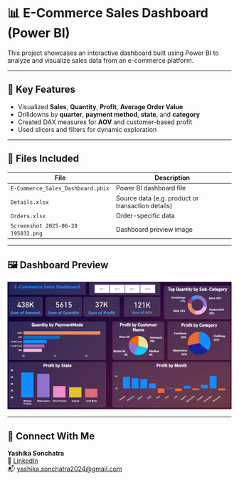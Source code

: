 # 📊 E-Commerce Sales Dashboard (Power BI)

This project showcases an interactive dashboard built using Power BI to analyze and visualize sales data from an e-commerce platform.

---

## 🚀 Key Features

- Visualized **Sales**, **Quantity**, **Profit**, **Average Order Value**
- Drilldowns by **quarter**, **payment method**, **state**, and **category**
- Created DAX measures for **AOV** and customer-based profit
- Used slicers and filters for dynamic exploration

---

## 📁 Files Included

| File | Description |
|------|-------------|
| `E-Commerce_Sales_Dashboard.pbix` | Power BI dashboard file |
| `Details.xlsx` | Source data (e.g. product or transaction details) |
| `Orders.xlsx` | Order-specific data |
| `Screenshot 2025-06-20 195832.png` | Dashboard preview image |

---

## 🖼️ Dashboard Preview

![Dashboard Screenshot](Screenshot%202025-06-20%20195832.png)

---

## 📧 Connect With Me

**Yashika Sonchatra**  
🔗 [LinkedIn](https://www.linkedin.com/in/yashika-sonchatra)  
📬 yashika.sonchatra2024@gmail.com
